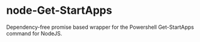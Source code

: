 # node-Get-StartApps
Dependency-free promise based wrapper for the Powershell Get-StartApps command for NodeJS.
